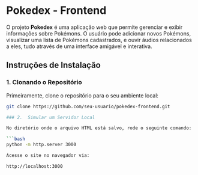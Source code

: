 # Pokedex - Frontend

O projeto **Pokedex** é uma aplicação web que permite gerenciar e exibir informações sobre Pokémons. O usuário pode adicionar novos Pokémons, visualizar uma lista de Pokémons cadastrados, e ouvir áudios relacionados a eles, tudo através de uma interface amigável e interativa.

## Instruções de Instalação

### 1. Clonando o Repositório

Primeiramente, clone o repositório para o seu ambiente local:

```bash
git clone https://github.com/seu-usuario/pokedex-frontend.git

### 2.  Simular um Servidor Local

No diretório onde o arquivo HTML está salvo, rode o seguinte comando:

```bash
python -m http.server 3000

Acesse o site no navegador via:

http://localhost:3000



